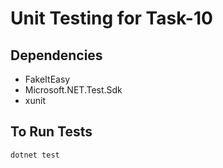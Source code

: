 # Unit Testing for Task-10

## Dependencies
- FakeItEasy
- Microsoft.NET.Test.Sdk
- xunit

## To Run Tests
```
dotnet test
```
